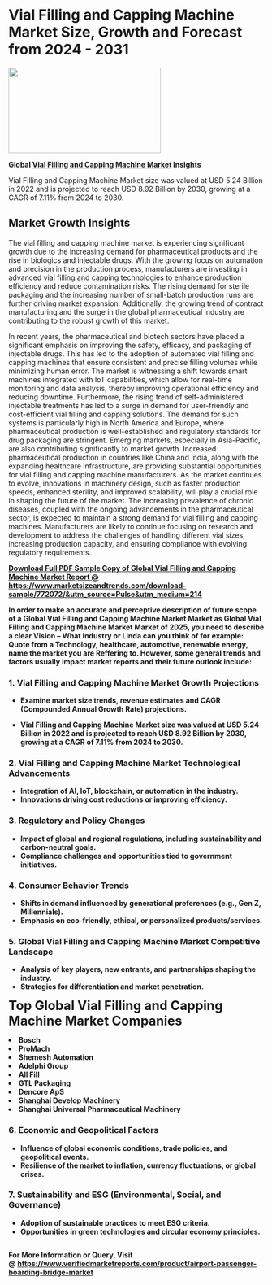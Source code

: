 <H1>Vial Filling and Capping Machine Market Size, Growth and Forecast from 2024 - 2031</H1><img class="aligncenter size-medium wp-image-584254" src="https://thirdeyenews.in/wp-content/uploads/2024/09/Global-Market-Research-300x168.jpeg" alt="" width="300" height="168" /><p><strong>Global&nbsp;<a href="https://www.marketsizeandtrends.com/download-sample/772072/&amp;utm_source=Pulse&amp;utm_medium=214">Vial Filling and Capping Machine Market</a> Insights</strong></p><p>Vial Filling and Capping Machine Market size was valued at USD 5.24 Billion in 2022 and is projected to reach USD 8.92 Billion by 2030, growing at a CAGR of 7.11% from 2024 to 2030.</p><p><h2>Market Growth Insights</h2> <p>The vial filling and capping machine market is experiencing significant growth due to the increasing demand for pharmaceutical products and the rise in biologics and injectable drugs. With the growing focus on automation and precision in the production process, manufacturers are investing in advanced vial filling and capping technologies to enhance production efficiency and reduce contamination risks. The rising demand for sterile packaging and the increasing number of small-batch production runs are further driving market expansion. Additionally, the growing trend of contract manufacturing and the surge in the global pharmaceutical industry are contributing to the robust growth of this market.</p> <p><strong><a href="#"></a></strong></p> <p>In recent years, the pharmaceutical and biotech sectors have placed a significant emphasis on improving the safety, efficacy, and packaging of injectable drugs. This has led to the adoption of automated vial filling and capping machines that ensure consistent and precise filling volumes while minimizing human error. The market is witnessing a shift towards smart machines integrated with IoT capabilities, which allow for real-time monitoring and data analysis, thereby improving operational efficiency and reducing downtime. Furthermore, the rising trend of self-administered injectable treatments has led to a surge in demand for user-friendly and cost-efficient vial filling and capping solutions. The demand for such systems is particularly high in North America and Europe, where pharmaceutical production is well-established and regulatory standards for drug packaging are stringent. Emerging markets, especially in Asia-Pacific, are also contributing significantly to market growth. Increased pharmaceutical production in countries like China and India, along with the expanding healthcare infrastructure, are providing substantial opportunities for vial filling and capping machine manufacturers. As the market continues to evolve, innovations in machinery design, such as faster production speeds, enhanced sterility, and improved scalability, will play a crucial role in shaping the future of the market. The increasing prevalence of chronic diseases, coupled with the ongoing advancements in the pharmaceutical sector, is expected to maintain a strong demand for vial filling and capping machines. Manufacturers are likely to continue focusing on research and development to address the challenges of handling different vial sizes, increasing production capacity, and ensuring compliance with evolving regulatory requirements.</p> <p><strong><a href="#"></p><p><span class=""><strong>Download Full PDF Sample Copy of Global Vial Filling and Capping Machine Market Report</strong> @ <a href="https://www.marketsizeandtrends.com/download-sample/772072/&amp;utm_source=Pulse&amp;utm_medium=214" target="_blank">https://www.marketsizeandtrends.com/download-sample/772072/&amp;utm_source=Pulse&amp;utm_medium=214</a></span></p><p>In order to make an accurate and perceptive description of future scope of a Global&nbsp;Vial Filling and Capping Machine Market Market as Global&nbsp;Vial Filling and Capping Machine Market Market of 2025, you need to describe a clear Vision &ndash; What Industry or Linda can you think of for example: Quote from a Technology, healthcare, automotive, renewable energy, name the market you are Reffering to. However, some general trends and factors usually impact market reports and their future outlook include:</p><h3>1.&nbsp;<strong>Vial Filling and Capping Machine Market Growth Projections</strong></h3><ul><li>Examine market size trends, revenue estimates and CAGR (Compounded Annual Growth Rate) projections.</li><li><p>Vial Filling and Capping Machine Market size was valued at USD 5.24 Billion in 2022 and is projected to reach USD 8.92 Billion by 2030, growing at a CAGR of 7.11% from 2024 to 2030.</p></li></ul><h3>2.&nbsp;<strong>Vial Filling and Capping Machine Market Technological Advancements</strong></h3><ul><li>Integration of AI, IoT, blockchain, or automation in the industry.</li><li>Innovations driving cost reductions or improving efficiency.</li></ul><h3>3.&nbsp;<strong>Regulatory and Policy Changes</strong></h3><ul><li>Impact of global and regional regulations, including sustainability and carbon-neutral goals.</li><li>Compliance challenges and opportunities tied to government initiatives.</li></ul><h3>4.&nbsp;<strong>Consumer Behavior Trends</strong></h3><ul><li>Shifts in demand influenced by generational preferences (e.g., Gen Z, Millennials).</li><li>Emphasis on eco-friendly, ethical, or personalized products/services.</li></ul><h3>5.&nbsp;<strong>Global Vial Filling and Capping Machine Market Competitive Landscape</strong></h3><ul><li>Analysis of key players, new entrants, and partnerships shaping the industry.</li><li>Strategies for differentiation and market penetration.</li></ul><p data-pm-slice="1 1 []"><span style="color: inherit; font-family: inherit; font-size: 25px;">Top Global Vial Filling and Capping Machine Market Companies</span></p><div class="" data-test-id=""><p><li>Bosch</li><li> ProMach</li><li> Shemesh Automation</li><li> Adelphi Group</li><li> All Fill</li><li> GTL Packaging</li><li> Dencore ApS</li><li> Shanghai Develop Machinery</li><li> Shanghai Universal Pharmaceutical Machinery</li></p></div><h3>6.&nbsp;<strong>Economic and Geopolitical Factors</strong></h3><ul><li>Influence of global economic conditions, trade policies, and geopolitical events.</li><li>Resilience of the market to inflation, currency fluctuations, or global crises.</li></ul><h3>7.&nbsp;<strong>Sustainability and ESG (Environmental, Social, and Governance)</strong></h3><ul><li>Adoption of sustainable practices to meet ESG criteria.</li><li>Opportunities in green technologies and circular economy principles.</li></ul><h2><strong style="font-size: 14px;">For More Information or Query, Visit @&nbsp;</strong><a style="background-color: #ffffff; font-size: 14px;" href="https://www.marketsizeandtrends.com/report/vial-filling-and-capping-machine-market/" target="_blank">https://www.verifiedmarketreports.com/product/airport-passenger-boarding-bridge-market</a></h2>
